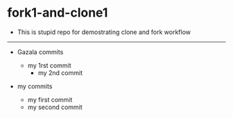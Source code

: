 # fork1-and-clone1

- This is stupid repo for demostrating clone and fork workflow



---

- Gazala commits
  - my 1rst commit
    - my 2nd commit

 - my commits
   - my first commit
   - my second commit
